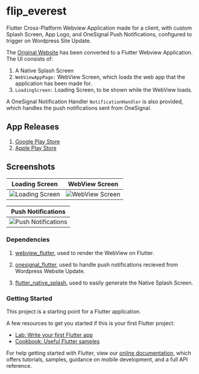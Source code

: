 # flip_everest

Flutter Cross-Platform Webview Application made for a client, with custom Splash Screen, App Logo, and OneSignal Push Notifications, configured to trigger on Wordpress Site Update.

The [Original Website](https://flipeverest.com/) has been converted to a Flutter Webview Application. The UI consists of:

1. A Native Splash Screen
2. `WebViewAppPage:` WebView Screen, which loads the web app that the application has been made for.
3. `LoadingScreen:` Loading Screen, to be shown while the WebView loads.

A OneSignal Notification Handler `NotificationHandler` is also provided, which handles the push notifications sent from OneSignal.

## App Releases

1. [Google Play Store](https://play.google.com/store/apps/details?id=com.dhi13man.flip_everest)
2. [Apple Play Store](https://itunes.apple.com/us/app/flip-everest/id1489749074?mt=8)

## Screenshots

| Loading Screen | WebView Screen |
|:---:|:---:|
| ![Loading Screen](https://raw.githubusercontent.com/dhi13man/flip_everest/master/screenshots/LoadingScreen.png) | ![WebView Screen](https://raw.githubusercontent.com/dhi13man/flip_everest/master/screenshots/WebView.png) |

| Push Notifications |
|:---:|
| ![Push Notifications](https://raw.githubusercontent.com/dhi13man/flip_everest/master/screenshots/PushNotification.png) |

### Dependencies

1. [webview_flutter](https://pub.dev/webview_flutter), used to render the WebView on Flutter.

2. [onesignal_flutter](https://pub.dev/onesignal_flutter), used to handle push notifications recieved from Wordpress Website Update.

3. [flutter_native_splash](https://pub.dev/flutter_native_splash), used to easily generate the Native Splash Screen.

### Getting Started

This project is a starting point for a Flutter application.

A few resources to get you started if this is your first Flutter project:

- [Lab: Write your first Flutter app](https://flutter.dev/docs/get-started/codelab)
- [Cookbook: Useful Flutter samples](https://flutter.dev/docs/cookbook)

For help getting started with Flutter, view our
[online documentation](https://flutter.dev/docs), which offers tutorials,
samples, guidance on mobile development, and a full API reference.
